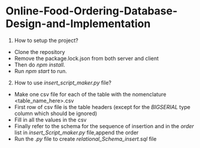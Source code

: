 # Online-Food-Ordering-Database-Design-and-Implementation

1) How to setup the project?
- Clone the repository
- Remove the package.lock.json from both server and client
- Then do *npm install*.
- Run *npm start* to run.

2) How to use *insert_script_maker.py* file?
- Make one csv file for each of the table with the nomenclature <table_name_here>.csv
- First row of csv file is the table headers (except for the *BIGSERIAL* type column which should be ignored)
- Fill in all the values in the csv
- Finally refer to the schema for the sequence of insertion and in the *order* list in *insert_Script_maker.py* file,append the order
- Run the *.py* file to create *relational_Schema_insert.sql* file
